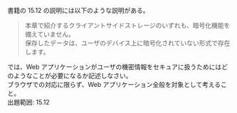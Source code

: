 書籍の 15.12 の説明には以下のような説明がある。

> 本章で紹介するクライアントサイドストレージのいずれも、暗号化機能を備えていません。  
> 保存したデータは、ユーザのデバイス上に暗号化されていない形式で存在します。

では、Web アプリケーションがユーザの機密情報をセキュアに扱うためにはどのようなことが必要になるか記述しなさい。  
ブラウザでの対応に限らず、Web アプリケーション全般を対象として考えること。  
出題範囲: 15.12
